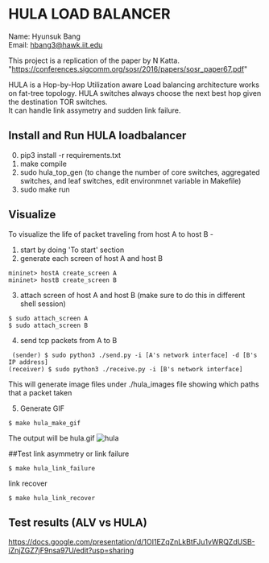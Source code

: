 # HULA LOAD BALANCER
Name: Hyunsuk Bang
<br>
Email: hbang3@hawk.iit.edu

This project is a replication of the paper <HULA : Scalable Load Balancing Using Programmable Data Planes> by N Katta. 
"https://conferences.sigcomm.org/sosr/2016/papers/sosr_paper67.pdf"

HULA is a Hop-by-Hop Utilization aware Load balancing architecture works on fat-tree topology.
HULA switches always choose the next best hop given the destination TOR switches. <br>
It can handle link assymetry and sudden link failure. <br>


## Install and Run HULA loadbalancer
0. pip3 install -r requirements.txt
1. make compile
2. sudo hula_top_gen (to change the number of core switches, aggregated switches, and leaf switches, edit environmnet variable in Makefile) <br>
3. sudo make run

## Visualize
To visualize the life of packet traveling from host A to host B - 
1. start by doing 'To start' section
2. generate each screen of host A and host B<br>
```
mininet> hostA create_screen A
mininet> hostB create_screen B
```
3. attach screen of host A and host B (make sure to do this in different shell session)<br>
``` 
$ sudo attach_screen A
$ sudo attach_screen B
```

4. send tcp packets from A to B<br>
 ``` 
  (sender) $ sudo python3 ./send.py -i [A's network interface] -d [B's IP address]
(receiver) $ sudo python3 ./receive.py -i [B's network interface]
  ```
This will generate image files under ./hula_images file showing which paths that a packet taken<br>

5. Generate GIF<br>
  ```
$ make hula_make_gif
  ```
The output will be hula.gif
                            ![hula](https://github.com/Hyunsuk-Bang/HULA/assets/84240134/2d4f0750-ad31-4fca-a2e2-daceec83c355)


##Test link asymmetry or link failure<br>
  ```
$ make hula_link_failure
  ```
link recover<br>
  ```
$ make hula_link_recover
  ```
 
 ## Test results (ALV vs HULA)
 https://docs.google.com/presentation/d/1OI1EZqZnLkBtFJu1vWRQZdUSB-iZnjZGZ7jF9nsa97U/edit?usp=sharing

